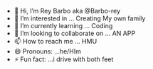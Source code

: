 - 👋 Hi, I’m Rey Barbo aka @Barbo-rey
- 👀 I’m interested in ... Creating My own family
- 🌱 I’m currently learning ... Coding
- 💞️ I’m looking to collaborate on ... AN APP
- 📫 How to reach me ... HMU
- 😄 Pronouns: ...he/HIm
- ⚡ Fun fact: ...i drive with both feet

<!---
Barbo-rey/Barbo-rey is a ✨ special ✨ repository because its `README.md` (this file) appears on your GitHub profile.
You can click the Preview link to take a look at your changes.
--->
